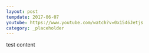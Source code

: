 ```yaml
---
layout: post
tempdate: 2017-06-07
youtube: https://www.youtube.com/watch?v=0x1546Jetjs
category: _placeholder
---
```

test content